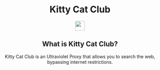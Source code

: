 <div align="center">
  
# Kitty Cat Club
<img src="/public/img/logo.png" style="width: 30px;"/>
<br/>
<h2>What is Kitty Cat Club?</h2>
Kitty Cat Club is an Ultraviolet Proxy that allows you to search the web, bypassing internet restrictions.
</div>
